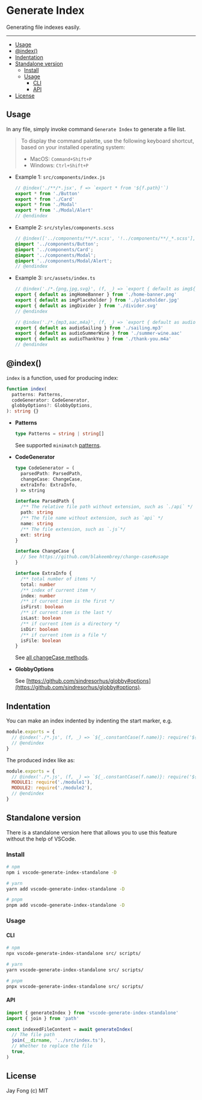 # Generate Index

Generating file indexes easily.

---

<!-- TOC depthFrom:2 -->

- [Usage](#usage)
- [@index()](#index)
- [Indentation](#indentation)
- [Standalone version](#standalone-version)
  - [Install](#install)
  - [Usage](#usage-1)
    - [CLI](#cli)
    - [API](#api)
- [License](#license)

<!-- /TOC -->

## Usage

In any file, simply invoke command `Generate Index` to generate a file list.

> To display the command palette, use the following keyboard shortcut, based on your installed operating system:
>
> - MacOS: `Command+Shift+P`
> - Windows: `Ctrl+Shift+P`

- Example 1: `src/components/index.js`

  ```js
  // @index('./**/*.jsx', f => `export * from '${f.path}'`)
  export * from './Button'
  export * from './Card'
  export * from './Modal'
  export * from './Modal/Alert'
  // @endindex
  ```

- Example 2: `src/styles/components.scss`

  ```scss
  // @index(['../components/**/*.scss', '!../components/**/_*.scss'], f => `@import '${f.path}';`)
  @import '../components/Button';
  @import '../components/Card';
  @import '../components/Modal';
  @import '../components/Modal/Alert';
  // @endindex
  ```

- Example 3: `src/assets/index.ts`

  ```js
  // @index('./*.{png,jpg,svg}', (f, _) => `export { default as img${_.pascalCase(f.name)} } from '${f.path}${f.ext}'`)
  export { default as imgHomeBanner } from './home-banner.png'
  export { default as imgPlaceholder } from './placeholder.jpg'
  export { default as imgDivider } from './divider.svg'
  // @endindex

  // @index('./*.{mp3,aac,m4a}', (f, _) => `export { default as audio${_.pascalCase(f.name)} } from '${f.path}${f.ext}'`)
  export { default as audioSailing } from './sailing.mp3'
  export { default as audioSummerWine } from './summer-wine.aac'
  export { default as audioThankYou } from './thank-you.m4a'
  // @endindex
  ```

## @index()

`index` is a function, used for producing index:

```ts
function index(
  patterns: Patterns,
  codeGenerator: CodeGenerator,
  globbyOptions?: GlobbyOptions,
): string {}
```

- **Patterns**

  ```ts
  type Patterns = string | string[]
  ```

  See supported `minimatch` [patterns](https://github.com/isaacs/minimatch#usage).

- **CodeGenerator**

  ```ts
  type CodeGenerator = (
    parsedPath: ParsedPath,
    changeCase: ChangeCase,
    extraInfo: ExtraInfo,
  ) => string

  interface ParsedPath {
    /** The relative file path without extension, such as `./api` */
    path: string
    /** The file name without extension, such as `api` */
    name: string
    /** The file extension, such as `.js`*/
    ext: string
  }

  interface ChangeCase {
    // See https://github.com/blakeembrey/change-case#usage
  }

  interface ExtraInfo {
    /** total number of items */
    total: number
    /** index of current item */
    index: number
    /** if current item is the first */
    isFirst: boolean
    /** if current item is the last */
    isLast: boolean
    /** if current item is a directory */
    isDir: boolean
    /** if current item is a file */
    isFile: boolean
  }
  ```

  See [all changeCase methods](https://github.com/blakeembrey/change-case#usage).

- **GlobbyOptions**

  See [https://github.com/sindresorhus/globby#options](https://github.com/sindresorhus/globby#options).

## Indentation

You can make an index indented by indenting the start marker, e.g.

```js
module.exports = {
  // @index('./*.js', (f, _) => `${_.constantCase(f.name)}: require('${f.path}'),`)
  // @endindex
}
```

The produced index like as:

```js
module.exports = {
  // @index('./*.js', (f, _) => `${_.constantCase(f.name)}: require('${f.path}'),`)
  MODULE1: require('./module1'),
  MODULE2: require('./module2'),
  // @endindex
}
```

## Standalone version

There is a standalone version here that allows you to use this feature without the help of VSCode.

### Install

```bash
# npm
npm i vscode-generate-index-standalone -D

# yarn
yarn add vscode-generate-index-standalone -D

# pnpm
pnpm add vscode-generate-index-standalone -D
```

### Usage

#### CLI

```bash
# npm
npx vscode-generate-index-standalone src/ scripts/

# yarn
yarn vscode-generate-index-standalone src/ scripts/

# pnpm
pnpx vscode-generate-index-standalone src/ scripts/
```

#### API

```js
import { generateIndex } from 'vscode-generate-index-standalone'
import { join } from 'path'

const indexedFileContent = await generateIndex(
  // The file path
  join(__dirname, '../src/index.ts'),
  // Whether to replace the file
  true,
)
```

## License

Jay Fong (c) MIT
